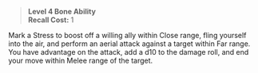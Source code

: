 > **Level 4 Bone Ability**  
> **Recall Cost:** 1

Mark a Stress to boost off a willing ally within Close range, fling yourself into the air, and perform an aerial attack against a target within Far range. You have advantage on the attack, add a d10 to the damage roll, and end your move within Melee range of the target.
